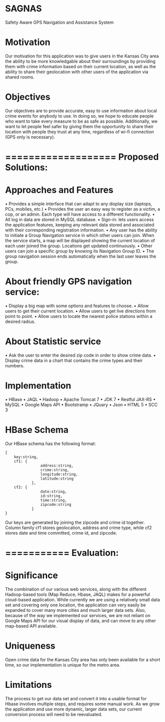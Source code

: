 SAGNAS
======

Safety Aware GPS Navigation and Assistance System

Motivation
==========

Our motivation for this application was to give users in the Kansas City area the ability to be more knowledgable about their surroundings by providing them with crime information based on their current location, as well as the ability to share their geolocation with other users of the application via shared rooms.

Objectives
==========

Our objectives are to provide accurate, easy to use information about local crime events for anybody to use. In doing so, we hope to educate people who want to take every measure to be as safe as possible. Additionally, we want to let people feel safer by giving them the opportunity to share their location with people they trust at any time, regardless of wi-fi connection (GPS only is necessary).


===================
Proposed Solutions:
===================


Approaches and Features
=======================

•	Provides a simple interface that can adapt to any display size (laptops, PCs, mobiles, etc.)
•	Provides the user an easy way to register as a victim, a cop, or an admin. Each type will have access to a different functionality.
•	All log in data are stored in MySQL database.
•	Sign-in: lets users access the application features, keeping any relevant data stored and associated with their corresponding registration information.
•	Any user has the ability to initiate a Group Navigation service in which other users can join. When the service starts, a map will be displayed showing the current location of each user joined the group. Locations get updated continuously.
•	Other users can join a specific group by knowing its Navigation Group ID.
•	The group navigation session ends automatically when the last user leaves the group.


About friendly GPS navigation service:
======================================

•	Display a big map with some options and features to choose. 
•	Allow users to get their current location.
•	Allow users to get live directions from point to point.
•	Allow users to locate the nearest police stations within a desired radius.


About Statistic service
=======================

•	Ask the user to enter the desired zip code in order to show crime data.
•	Display crime data in a chart that contains the crime types and their numbers.


Implementation
==============

•	HBase
•	JAQL
•	Hadoop
•	Apache Tomcat 7
•	JDK 7
•	Restful JAX-RS
•	MySQL
•	Google Maps API
•	Bootstramp
•	JQuary
•	Json
•	HTML 5
•	SCC 3


HBase Schema
============

Our HBase schema has the following format: 
```
{ 
	key:string, 
	cf1: {
				address:string,
				crime:string,
				longitude:string,
				latitude:string				
			}, 
	cf2: {
				date:string,
				id:string,
				time:string,
				zipcode:string
			} 
}
```
Our keys are generated by joining the zipcode and crime id together. Column family cf1 stores geolocation, address and crime type, while cf2 stores date and time committed, crime id, and zipcode.


===========
Evaluation:
===========


Significance
============

The combination of our various web services, along with the different  Hadoop-based tools (Map Reduce, Hbase, JAQL) makes for a powerful cloud-based application. While currently we are using a relatively small data set and covering only one location, the application can very easily be expanded to cover many more cities and much larger data sets. Also, because of the way we implemented our services, we are not reliant on Google Maps API for our visual display of data, and can move to any other map-based API available.  


Uniqueness
==========

Open crime data for the Kansas City area has only been available for a short time, so our implementation is unique for the metro area. 

Limitations
===========

The process to get our data set and convert it into a usable format for Hbase involves multiple steps, and requires some manual work. As we grow the application and use more dynamic, larger data sets, our current conversion process will need to be reevaluated.
